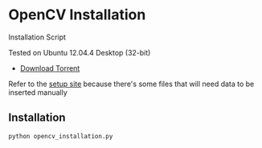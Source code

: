 OpenCV Installation
===================
Installation Script

Tested on Ubuntu 12.04.4 Desktop (32-bit)
- [Download Torrent]

Refer to the [setup site] because there's some files that will need data to be inserted manually

Installation
--------------
```
python opencv_installation.py
```


[setup site]:http://www.samontab.com/web/2012/06/installing-opencv-2-4-1-ubuntu-12-04-lts/
[Download Torrent]:http://releases.ubuntu.com/12.04/ubuntu-12.04.4-desktop-i386.iso.torrent